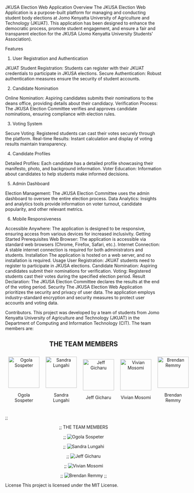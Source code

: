 JKUSA Election Web Application
Overview
The JKUSA Election Web Application is a purpose-built platform for managing and conducting student body elections at Jomo Kenyatta University of Agriculture and Technology (JKUAT). This application has been designed to enhance the democratic process, promote student engagement, and ensure a fair and transparent election for the JKUSA (Jomo Kenyatta University Students' Association).

Features
1. User Registration and Authentication

JKUAT Student Registration: Students can register with their JKUAT credentials to participate in JKUSA elections.
Secure Authentication: Robust authentication measures ensure the security of student accounts.


2. Candidate Nomination

Online Nomination: Aspiring candidates submits their nominations to the deans office, providing details about their candidacy.
Verification Process: The JKUSA Election Committee verifies and approves candidate nominations, ensuring compliance with election rules.


3. Voting System

Secure Voting: Registered students can cast their votes securely through the platform.
Real-time Results: Instant calculation and display of voting results maintain transparency.


4. Candidate Profiles

Detailed Profiles: Each candidate has a detailed profile showcasing their manifesto, photo, and background information.
Voter Education: Information about candidates to help students make informed decisions.


5. Admin Dashboard

Election Management: The JKUSA Election Committee uses the admin dashboard to oversee the entire election process.
Data Analytics: Insights and analytics tools provide information on voter turnout, candidate popularity, and other relevant metrics.


6. Mobile Responsiveness

Accessible Anywhere: The application is designed to be responsive, ensuring access from various devices for increased inclusivity.
Getting Started
Prerequisites
Web Browser: The application is accessible via standard web browsers (Chrome, Firefox, Safari, etc.).
Internet Connection: A stable internet connection is required for both administrators and students.
Installation
The application is hosted on a web server, and no installation is required.
Usage
User Registration: JKUAT students need to register to participate in JKUSA elections.
Candidate Nomination: Aspiring candidates submit their nominations for verification.
Voting: Registered students cast their votes during the specified election period.
Result Declaration: The JKUSA Election Committee declares the results at the end of the voting period.
Security
The JKUSA Election Web Application prioritizes the security and privacy of user data. The application employs industry-standard encryption and security measures to protect user accounts and voting data.

Contributors.
This project was developed by a team of students from Jomo Kenyatta University of Agriculture and Technology (JKUAT) in the Department of Computing and Information Technology (CIT). 
The team members are:

<div align="center">
  <h2>THE TEAM MEMBERS</h2>
  <div style="display: flex; justify-content: space-around; align-items: center;">
    <div style="flex: 1; margin: 10px; text-align: center;">
      <img src="https://img.freepik.com/free-vector/mission-impossible-concept-illustration_114360-609.jpg?size=626&ext=jpg&uid=R68194178&ga=GA1.1.490597256.1696316941&semt=ais/" alt="Ogola Sospeter" width="100" height="100" style="border:50%">
      <p>Ogola Sospeter</p>
    </div>
    <div style="flex: 1; margin: 10px; text-align: center;">
      <img src="https://img.freepik.com/free-vector/coding-concept-illustration_114360-1155.jpg?size=626&ext=jpg&uid=R68194178&ga=GA1.1.490597256.1696316941&semt=ais/" alt="Sandra Lungahi" width="100" height="100">
      <p>Sandra Lungahi</p>
    </div>
    <div style="flex: 1; margin: 10px; text-align: center;">
      <img src="https://img.freepik.com/free-vector/professional-cartoon-businessman-background-ecological_1368-271.jpg?size=626&ext=jpg&uid=R68194178&ga=GA1.1.490597256.1696316941&semt=ais/" alt="Jeff Gicharu" width="100" height="100">
      <p>Jeff Gicharu</p>
    </div>
    <div style="flex: 1; margin: 10px; text-align: center;">
      <img src="https://img.freepik.com/free-vector/programmers-day-banner-design_1308-114298.jpg?size=626&ext=jpg&uid=R68194178&ga=GA1.1.490597256.1696316941&semt=ais/" alt="Vivian Mosomi" width="100" height="100">
      <p>Vivian Mosomi</p>
    </div>
    <div style="flex: 1; margin: 10px; text-align: center;">
      <img src="https://img.freepik.com/free-vector/online-games-addiction-concept-illustration_114360-1994.jpg?size=626&ext=jpg&uid=R68194178&ga=GA1.1.490597256.1696316941&semt=ais/" alt="Brendan Remmy" width="100" height="100">
      <p>Brendan Remmy</p>
    </div>
  </div>
</div>



;; <div align="center" style="flex" >
;; THE TEAM MEMBERS

;; ![Ogola Sospeter](https://avatars.githubusercontent.)

;; ![Sandra Lungahi](https://avatars.githubusercontent.)

;; ![Jeff Gicharu](https://avatars.githubusercontent.)

;; ![Vivian Mosomi](https://avatars.githubusercontent.)

;; ![Brendan Remmy](https://avatars.githubusercontent.)
;; </div>
License
This project is licensed under the MIT License.